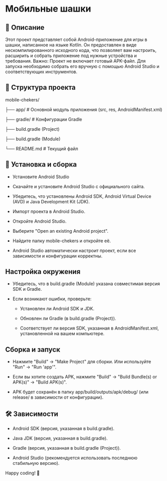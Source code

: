 <h1>Мобильные шашки</h1>


<h2>📌 Описание</h2>
Этот проект представляет собой Android-приложение для игры в шашки, написанное на языке Kotlin. Он предоставлен в виде нескомпилированного исходного кода, что позволяет вам настроить, расширить и собрать приложение под нужные устройства и требования.
Важно: Проект не включает готовый APK-файл. Для запуска необходимо собрать его вручную с помощью Android Studio и соответствующих инструментов.

<h2>📁 Структура проекта</h2>
mobile-chekers/

├── app/                # Основной модуль приложения (src, res, AndroidManifest.xml)

├── gradle/             # Конфигурации Gradle

├── build.gradle (Project)  

├── build.gradle (Module) 

└── README.md           # Текущий файл
<h2>🚀 Установка и сборка</h2>

- Установите Android Studio
 
- Скачайте и установите Android Studio с официального сайта.
 
- Убедитесь, что установлены Android SDK, Android Virtual Device (AVD) и Java Development Kit (JDK).

- Импорт проекта в Android Studio.

- Откройте Android Studio.

- Выберите "Open an existing Android project".

- Найдите папку mobile-chekers и откройте её.

- Android Studio автоматически настроит проект, если все зависимости и конфигурации корректны.

<h2>Настройка окружения</h2>

- Убедитесь, что в build.gradle (Module) указана совместимая версия SDK и Gradle.
  
- Если возникают ошибки, проверьте:
  
  - Установлен ли Android SDK и JDK.
    
  - Обновлен ли Gradle (в build.gradle (Project)).
    
  - Соответствует ли версия SDK, указанная в AndroidManifest.xml, установленной на вашем компьютере.
    
<h2>Сборка и запуск</h2>

- Нажмите "Build" → "Make Project" для сборки. Или используйте "Run" → "Run 'app'".

- Если вы хотите создать APK, нажмите "Build" → "Build Bundle(s) or APK(s)" → "Build APK(s)".
  
- APK будет сохранён в папку app/build/outputs/apk/debug/ (или release/ в зависимости от конфигурации).
  
<h2>🛠️ Зависимости</h2>

- Android SDK (версия, указанная в build.gradle).
  
- Java JDK (версия, указанная в build.gradle).
  
- Gradle (версия, указанная в build.gradle (Project)).
  
- Android Studio (рекомендуется использовать последнюю стабильную версию).

Happy coding! 🚀
